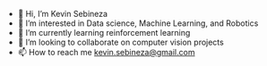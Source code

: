 - 👋 Hi, I’m Kevin Sebineza
- 👀 I’m interested in Data science, Machine Learning, and Robotics
- 🌱 I’m currently learning reinforcement learning
- 💞️ I’m looking to collaborate on computer vision projects
- 📫 How to reach me kevin.sebineza@gmail.com

<!---
9kevin/9kevin is a ✨ special ✨ repository because its `README.md` (this file) appears on your GitHub profile.
You can click the Preview link to take a look at your changes.
--->
